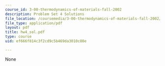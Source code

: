 ```yaml
---
course_id: 3-00-thermodynamics-of-materials-fall-2002
description: Problem Set 4 Solutions
file_location: /coursemedia/3-00-thermodynamics-of-materials-fall-2002/ef666f814c3f2cd9c5b469da3010c80e_hw4_sol.pdf
file_type: application/pdf
layout: pdf
title: hw4_sol.pdf
type: course
uid: ef666f814c3f2cd9c5b469da3010c80e

---
```

None